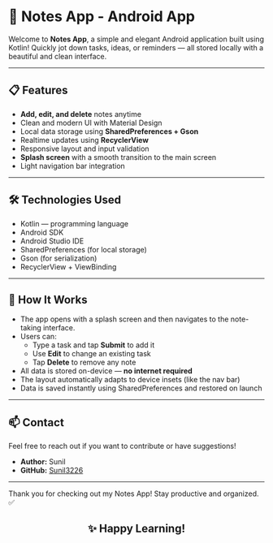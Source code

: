 # 📝 Notes App - Android App

Welcome to **Notes App**, a simple and elegant Android application built using Kotlin! Quickly jot down tasks, ideas, or reminders — all stored locally with a beautiful and clean interface.

---

## 📋 Features

- **Add, edit, and delete** notes anytime  
- Clean and modern UI with Material Design  
- Local data storage using **SharedPreferences + Gson**  
- Realtime updates using **RecyclerView**  
- Responsive layout and input validation  
- **Splash screen** with a smooth transition to the main screen  
- Light navigation bar integration  

---

## 🛠️ Technologies Used

- Kotlin — programming language  
- Android SDK  
- Android Studio IDE  
- SharedPreferences (for local storage)  
- Gson (for serialization)  
- RecyclerView + ViewBinding  

---

## 🧩 How It Works

- The app opens with a splash screen and then navigates to the note-taking interface.  
- Users can:
  - Type a task and tap **Submit** to add it  
  - Use **Edit** to change an existing task  
  - Tap **Delete** to remove any note  
- All data is stored on-device — **no internet required**  
- The layout automatically adapts to device insets (like the nav bar)  
- Data is saved instantly using SharedPreferences and restored on launch  

---

## 📫 Contact

Feel free to reach out if you want to contribute or have suggestions!

- **Author:** Sunil  
- **GitHub:** [Sunil3226](https://github.com/Sunil3226)  

---

Thank you for checking out my Notes App! Stay productive and organized. ✅

<h2 align="center">✨ Happy Learning!</h2>
